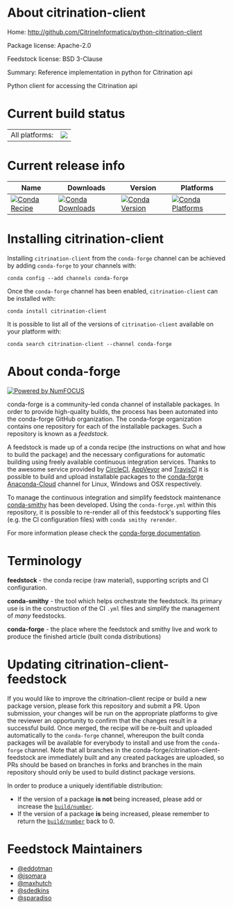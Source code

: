 About citrination-client
========================

Home: http://github.com/CitrineInformatics/python-citrination-client

Package license: Apache-2.0

Feedstock license: BSD 3-Clause

Summary: Reference implementation in python for Citrination api

Python client for accessing the Citrination api


Current build status
====================


<table><tr><td>All platforms:</td>
    <td>
      <a href="https://dev.azure.com/conda-forge/feedstock-builds/_build/latest?definitionId=6592&branchName=master">
        <img src="https://dev.azure.com/conda-forge/feedstock-builds/_apis/build/status/citrination-client-feedstock?branchName=master">
      </a>
    </td>
  </tr>
</table>

Current release info
====================

| Name | Downloads | Version | Platforms |
| --- | --- | --- | --- |
| [![Conda Recipe](https://img.shields.io/badge/recipe-citrination--client-green.svg)](https://anaconda.org/conda-forge/citrination-client) | [![Conda Downloads](https://img.shields.io/conda/dn/conda-forge/citrination-client.svg)](https://anaconda.org/conda-forge/citrination-client) | [![Conda Version](https://img.shields.io/conda/vn/conda-forge/citrination-client.svg)](https://anaconda.org/conda-forge/citrination-client) | [![Conda Platforms](https://img.shields.io/conda/pn/conda-forge/citrination-client.svg)](https://anaconda.org/conda-forge/citrination-client) |

Installing citrination-client
=============================

Installing `citrination-client` from the `conda-forge` channel can be achieved by adding `conda-forge` to your channels with:

```
conda config --add channels conda-forge
```

Once the `conda-forge` channel has been enabled, `citrination-client` can be installed with:

```
conda install citrination-client
```

It is possible to list all of the versions of `citrination-client` available on your platform with:

```
conda search citrination-client --channel conda-forge
```


About conda-forge
=================

[![Powered by NumFOCUS](https://img.shields.io/badge/powered%20by-NumFOCUS-orange.svg?style=flat&colorA=E1523D&colorB=007D8A)](http://numfocus.org)

conda-forge is a community-led conda channel of installable packages.
In order to provide high-quality builds, the process has been automated into the
conda-forge GitHub organization. The conda-forge organization contains one repository
for each of the installable packages. Such a repository is known as a *feedstock*.

A feedstock is made up of a conda recipe (the instructions on what and how to build
the package) and the necessary configurations for automatic building using freely
available continuous integration services. Thanks to the awesome service provided by
[CircleCI](https://circleci.com/), [AppVeyor](https://www.appveyor.com/)
and [TravisCI](https://travis-ci.org/) it is possible to build and upload installable
packages to the [conda-forge](https://anaconda.org/conda-forge)
[Anaconda-Cloud](https://anaconda.org/) channel for Linux, Windows and OSX respectively.

To manage the continuous integration and simplify feedstock maintenance
[conda-smithy](https://github.com/conda-forge/conda-smithy) has been developed.
Using the ``conda-forge.yml`` within this repository, it is possible to re-render all of
this feedstock's supporting files (e.g. the CI configuration files) with ``conda smithy rerender``.

For more information please check the [conda-forge documentation](https://conda-forge.org/docs/).

Terminology
===========

**feedstock** - the conda recipe (raw material), supporting scripts and CI configuration.

**conda-smithy** - the tool which helps orchestrate the feedstock.
                   Its primary use is in the construction of the CI ``.yml`` files
                   and simplify the management of *many* feedstocks.

**conda-forge** - the place where the feedstock and smithy live and work to
                  produce the finished article (built conda distributions)


Updating citrination-client-feedstock
=====================================

If you would like to improve the citrination-client recipe or build a new
package version, please fork this repository and submit a PR. Upon submission,
your changes will be run on the appropriate platforms to give the reviewer an
opportunity to confirm that the changes result in a successful build. Once
merged, the recipe will be re-built and uploaded automatically to the
`conda-forge` channel, whereupon the built conda packages will be available for
everybody to install and use from the `conda-forge` channel.
Note that all branches in the conda-forge/citrination-client-feedstock are
immediately built and any created packages are uploaded, so PRs should be based
on branches in forks and branches in the main repository should only be used to
build distinct package versions.

In order to produce a uniquely identifiable distribution:
 * If the version of a package **is not** being increased, please add or increase
   the [``build/number``](https://conda.io/docs/user-guide/tasks/build-packages/define-metadata.html#build-number-and-string).
 * If the version of a package **is** being increased, please remember to return
   the [``build/number``](https://conda.io/docs/user-guide/tasks/build-packages/define-metadata.html#build-number-and-string)
   back to 0.

Feedstock Maintainers
=====================

* [@eddotman](https://github.com/eddotman/)
* [@jsomara](https://github.com/jsomara/)
* [@maxhutch](https://github.com/maxhutch/)
* [@sdedkins](https://github.com/sdedkins/)
* [@sparadiso](https://github.com/sparadiso/)

